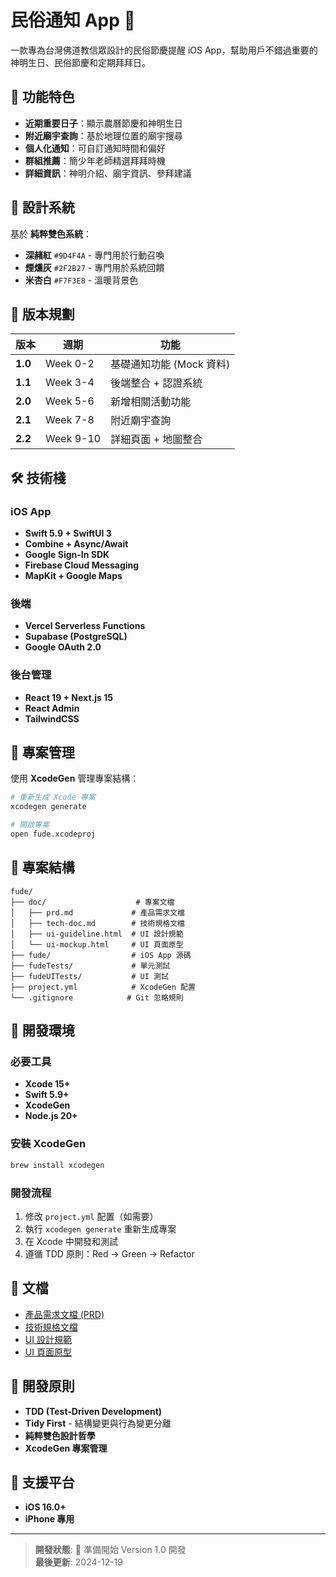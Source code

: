 # 民俗通知 App 🏮

一款專為台灣佛道教信眾設計的民俗節慶提醒 iOS App，幫助用戶不錯過重要的神明生日、民俗節慶和定期拜拜日。

## 📱 功能特色

- **近期重要日子**：顯示農曆節慶和神明生日
- **附近廟宇查詢**：基於地理位置的廟宇搜尋
- **個人化通知**：可自訂通知時間和偏好
- **群組推薦**：簡少年老師精選拜拜時機
- **詳細資訊**：神明介紹、廟宇資訊、參拜建議

## 🎨 設計系統

基於 **純粹雙色系統**：
- **深赭紅** `#9D4F4A` - 專門用於行動召喚
- **煙燻灰** `#2F2B27` - 專門用於系統回饋  
- **米杏白** `#F7F3E8` - 溫暖背景色

## 🚀 版本規劃

| 版本 | 週期 | 功能 |
|------|------|------|
| **1.0** | Week 0-2 | 基礎通知功能 (Mock 資料) |
| **1.1** | Week 3-4 | 後端整合 + 認證系統 |
| **2.0** | Week 5-6 | 新增相關活動功能 |
| **2.1** | Week 7-8 | 附近廟宇查詢 |
| **2.2** | Week 9-10 | 詳細頁面 + 地圖整合 |

## 🛠 技術棧

### iOS App
- **Swift 5.9 + SwiftUI 3**
- **Combine + Async/Await**
- **Google Sign-In SDK**
- **Firebase Cloud Messaging**
- **MapKit + Google Maps**

### 後端
- **Vercel Serverless Functions**
- **Supabase (PostgreSQL)**
- **Google OAuth 2.0**

### 後台管理
- **React 19 + Next.js 15**
- **React Admin**
- **TailwindCSS**

## 📐 專案管理

使用 **XcodeGen** 管理專案結構：

```bash
# 重新生成 Xcode 專案
xcodegen generate

# 開啟專案
open fude.xcodeproj
```

## 📁 專案結構

```
fude/
├── doc/                    # 專案文檔
│   ├── prd.md             # 產品需求文檔
│   ├── tech-doc.md        # 技術規格文檔
│   ├── ui-guideline.html  # UI 設計規範
│   └── ui-mockup.html     # UI 頁面原型
├── fude/                  # iOS App 源碼
├── fudeTests/             # 單元測試
├── fudeUITests/           # UI 測試
├── project.yml            # XcodeGen 配置
└── .gitignore            # Git 忽略規則
```

## 🔧 開發環境

### 必要工具
- **Xcode 15+**
- **Swift 5.9+**
- **XcodeGen**
- **Node.js 20+**

### 安裝 XcodeGen
```bash
brew install xcodegen
```

### 開發流程
1. 修改 `project.yml` 配置（如需要）
2. 執行 `xcodegen generate` 重新生成專案
3. 在 Xcode 中開發和測試
4. 遵循 TDD 原則：Red → Green → Refactor

## 📖 文檔

- [產品需求文檔 (PRD)](./doc/prd.md)
- [技術規格文檔](./doc/tech-doc.md)
- [UI 設計規範](./doc/ui-guideline.html)
- [UI 頁面原型](./doc/ui-mockup.html)

## 🎯 開發原則

- **TDD (Test-Driven Development)**
- **Tidy First** - 結構變更與行為變更分離
- **純粹雙色設計哲學**
- **XcodeGen 專案管理**

## 📱 支援平台

- **iOS 16.0+**
- **iPhone 專用**

---

> **開發狀態**: 🚧 準備開始 Version 1.0 開發  
> **最後更新**: 2024-12-19